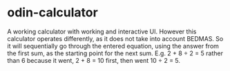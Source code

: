 # odin-calculator
A working calculator with working and interactive UI.
However this calculator operates differently, as it does not take into account BEDMAS. So it will sequentially go through the entered equation, using the answer from the first sum, as the starting point for the next sum. 
E.g. 2 + 8 ÷ 2 = 5 rather than 6 because it went, 2 + 8 = 10 first, then went 10 ÷ 2 = 5.
